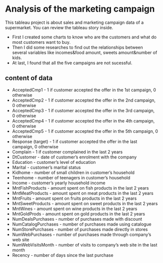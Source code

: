 # Analysis of the marketing campaign
This tableau project is about sales and marketing campaign data of a supermarket. You can review the tableau story inside.
- First I created some charts to know who are the customers and what do most customers want to buy.
- Then I did some researches to find out the relationships between several variables like incomes&food amount, sweets amount&number of kids.
- At last, I found that all the five campaigns are not sucessful.

## content of data
* AcceptedCmp1 - 1 if customer accepted the offer in the 1st campaign, 0 otherwise
* AcceptedCmp2 - 1 if customer accepted the offer in the 2nd campaign, 0 otherwise
* AcceptedCmp3 - 1 if customer accepted the offer in the 3rd campaign, 0 otherwise
* AcceptedCmp4 - 1 if customer accepted the offer in the 4th campaign, 0 otherwise
* AcceptedCmp5 - 1 if customer accepted the offer in the 5th campaign, 0 otherwise
* Response (target) - 1 if customer accepted the offer in the last campaign, 0 otherwise
* Complain - 1 if customer complained in the last 2 years
* DtCustomer - date of customer’s enrolment with the company
* Education - customer’s level of education
* Marital - customer’s marital status
* Kidhome - number of small children in customer’s household
* Teenhome - number of teenagers in customer’s household
* Income - customer’s yearly household income
* MntFishProducts - amount spent on fish products in the last 2 years
* MntMeatProducts - amount spent on meat products in the last 2 years
* MntFruits - amount spent on fruits products in the last 2 years
* MntSweetProducts - amount spent on sweet products in the last 2 years
* MntWines - amount spent on wine products in the last 2 years
* MntGoldProds - amount spent on gold products in the last 2 years
* NumDealsPurchases - number of purchases made with discount
* NumCatalogPurchases - number of purchases made using catalogue
* NumStorePurchases - number of purchases made directly in stores
* NumWebPurchases - number of purchases made through company’s web site
* NumWebVisitsMonth - number of visits to company’s web site in the last month
* Recency - number of days since the last purchase
